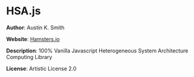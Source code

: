 # HSA.js

**Author**: Austin K. Smith

**Website**: [Hamsters.io](http://www.hamsters.io)

**Description**: 100% Vanilla Javascript Heterogeneous System Architecture Computing Library

**License**: Artistic License 2.0

